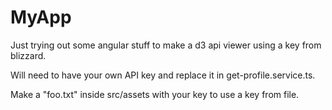 # MyApp

Just trying out some angular stuff to make a d3 api viewer using a key from blizzard.

Will need to have your own API key and replace it in get-profile.service.ts.

Make a "foo.txt" inside src/assets with your key to use a key from file.
